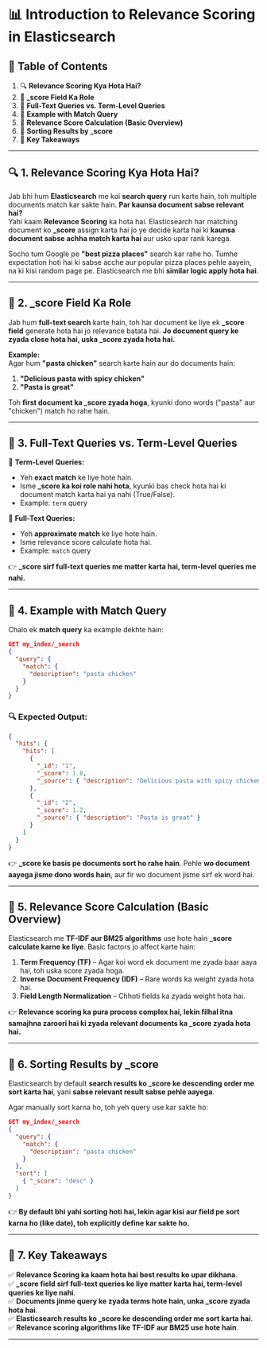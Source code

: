 # 📊 Introduction to Relevance Scoring in Elasticsearch  

## 📌 Table of Contents  
1. 🔍 **Relevance Scoring Kya Hota Hai?**  
2. 📄 **_score Field Ka Role**  
3. 🎯 **Full-Text Queries vs. Term-Level Queries**  
4. 📑 **Example with Match Query**  
5. 🧮 **Relevance Score Calculation (Basic Overview)**  
6. 🔢 **Sorting Results by _score**  
7. 📌 **Key Takeaways**  

---

## 🔍 1. Relevance Scoring Kya Hota Hai?  
Jab bhi hum **Elasticsearch** me koi **search query** run karte hain, toh multiple documents match kar sakte hain. **Par kaunsa document sabse relevant hai?**  
Yahi kaam **Relevance Scoring** ka hota hai. Elasticsearch har matching document ko **_score** assign karta hai jo ye decide karta hai ki **kaunsa document sabse achha match karta hai** aur usko upar rank karega.  

Socho tum Google pe **"best pizza places"** search kar rahe ho. Tumhe expectation hoti hai ki sabse acche aur popular pizza places pehle aayein, na ki kisi random page pe. Elasticsearch me bhi **similar logic apply hota hai**.  

---

## 📄 2. _score Field Ka Role  
Jab hum **full-text search** karte hain, toh har document ke liye ek **_score field** generate hota hai jo relevance batata hai. **Jo document query ke zyada close hota hai, uska _score zyada hota hai.**  

**Example:**  
Agar hum **"pasta chicken"** search karte hain aur do documents hain:  
1. **"Delicious pasta with spicy chicken"**  
2. **"Pasta is great"**  

Toh **first document ka _score zyada hoga**, kyunki dono words ("pasta" aur "chicken") match ho rahe hain.  

---

## 🎯 3. Full-Text Queries vs. Term-Level Queries  
🔹 **Term-Level Queries:**  
- Yeh **exact match** ke liye hote hain.  
- Isme **_score ka koi role nahi hota**, kyunki bas check hota hai ki document match karta hai ya nahi (True/False).  
- Example: `term` query  

🔹 **Full-Text Queries:**  
- Yeh **approximate match** ke liye hote hain.  
- Isme relevance score calculate hota hai.  
- Example: `match` query  

👉 **_score sirf full-text queries me matter karta hai, term-level queries me nahi.**  

---

## 📑 4. Example with Match Query  
Chalo ek **match query** ka example dekhte hain:  

```json
GET my_index/_search
{
  "query": {
    "match": {
      "description": "pasta chicken"
    }
  }
}
```

### 🔍 Expected Output:
```json
{
  "hits": {
    "hits": [
      {
        "_id": "1",
        "_score": 1.8,
        "_source": { "description": "Delicious pasta with spicy chicken" }
      },
      {
        "_id": "2",
        "_score": 1.2,
        "_source": { "description": "Pasta is great" }
      }
    ]
  }
}
```

👉 **_score ke basis pe documents sort ho rahe hain**. Pehle **wo document aayega jisme dono words hain**, aur fir wo document jisme sirf ek word hai.  

---

## 🧮 5. Relevance Score Calculation (Basic Overview)  
Elasticsearch me **TF-IDF aur BM25 algorithms** use hote hain **_score calculate karne ke liye**. Basic factors jo affect karte hain:  

1. **Term Frequency (TF)** – Agar koi word ek document me zyada baar aaya hai, toh uska score zyada hoga.  
2. **Inverse Document Frequency (IDF)** – Rare words ka weight zyada hota hai.  
3. **Field Length Normalization** – Chhoti fields ka zyada weight hota hai.  

👉 **Relevance scoring ka pura process complex hai, lekin filhal itna samajhna zaroori hai ki zyada relevant documents ka _score zyada hota hai.**  

---

## 🔢 6. Sorting Results by _score  
Elasticsearch by default **search results ko _score ke descending order me sort karta hai**, yani **sabse relevant result sabse pehle aayega**.  

Agar manually sort karna ho, toh yeh query use kar sakte ho:  

```json
GET my_index/_search
{
  "query": {
    "match": {
      "description": "pasta chicken"
    }
  },
  "sort": [
    { "_score": "desc" }
  ]
}
```

👉 **By default bhi yahi sorting hoti hai, lekin agar kisi aur field pe sort karna ho (like date), toh explicitly define kar sakte ho.**  

---

## 📌 7. Key Takeaways  
✅ **Relevance Scoring ka kaam hota hai best results ko upar dikhana**.  
✅ **_score field sirf full-text queries ke liye matter karta hai, term-level queries ke liye nahi**.  
✅ **Documents jinme query ke zyada terms hote hain, unka _score zyada hota hai**.  
✅ **Elasticsearch results ko _score ke descending order me sort karta hai**.  
✅ **Relevance scoring algorithms like TF-IDF aur BM25 use hote hain**.  

---

